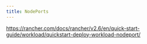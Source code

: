 ```yaml
---
title: NodePorts
---
```


https://rancher.com/docs/rancher/v2.6/en/quick-start-guide/workload/quickstart-deploy-workload-nodeport/